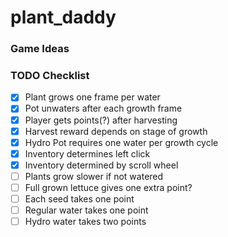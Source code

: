 # plant_daddy

### Game Ideas

### TODO Checklist
- [x] Plant grows one frame per water
- [x] Pot unwaters after each growth frame
- [x] Player gets points(?) after harvesting
- [x] Harvest reward depends on stage of growth
- [x] Hydro Pot requires one water per growth cycle
- [x] Inventory determines left click
- [x] Inventory determined by scroll wheel
- [ ] Plants grow slower if not watered
- [ ] Full grown lettuce gives one extra point?
- [ ] Each seed takes one point
- [ ] Regular water takes one point
- [ ] Hydro water takes two points